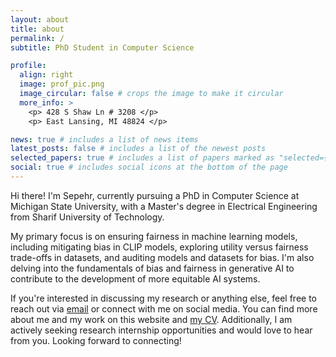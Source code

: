 ```yaml
---
layout: about
title: about
permalink: /
subtitle: PhD Student in Computer Science

profile:
  align: right
  image: prof_pic.png
  image_circular: false # crops the image to make it circular
  more_info: >
    <p> 428 S Shaw Ln # 3208 </p>
    <p> East Lansing, MI 48824 </p>

news: true # includes a list of news items
latest_posts: false # includes a list of the newest posts
selected_papers: true # includes a list of papers marked as "selected={true}"
social: true # includes social icons at the bottom of the page
---
```


Hi there! I'm Sepehr, currently pursuing a PhD in Computer Science at Michigan State University, with a Master's degree in Electrical Engineering from Sharif University of Technology.

My primary focus is on ensuring fairness in machine learning models, including mitigating bias in CLIP models, exploring utility versus fairness trade-offs in datasets, and auditing models and datasets for bias. I'm also delving into the fundamentals of bias and fairness in generative AI to contribute to the development of more equitable AI systems.

If you're interested in discussing my research or anything else, feel free to reach out via [email](mailto:sepehr@msu.edu) or connect with me on social media. You can find more about me and my work on this website and [my CV](https://sepehrdehdashtian.github.io/assets/pdf/CV-SepehrDehdashtian.pdf). Additionally, I am actively seeking research internship opportunities and would love to hear from you. Looking forward to connecting!
